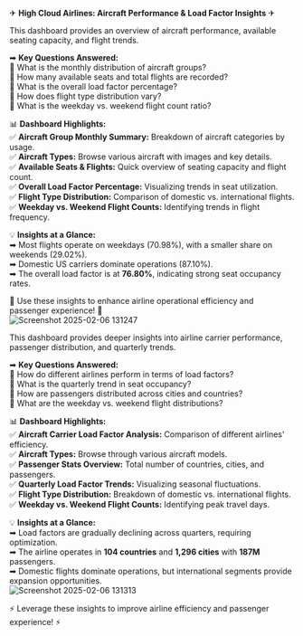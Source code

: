 ✈ **High Cloud Airlines: Aircraft Performance & Load Factor Insights** ✈  

This dashboard provides an overview of aircraft performance, available seating capacity, and flight trends.  

➡ **Key Questions Answered:**  
📌 What is the monthly distribution of aircraft groups?  
📌 How many available seats and total flights are recorded?  
📌 What is the overall load factor percentage?  
📌 How does flight type distribution vary?  
📌 What is the weekday vs. weekend flight count ratio?  

📊 **Dashboard Highlights:**  
✅ **Aircraft Group Monthly Summary:** Breakdown of aircraft categories by usage.  
✅ **Aircraft Types:** Browse various aircraft with images and key details.  
✅ **Available Seats & Flights:** Quick overview of seating capacity and flight count.  
✅ **Overall Load Factor Percentage:** Visualizing trends in seat utilization.  
✅ **Flight Type Distribution:** Comparison of domestic vs. international flights.  
✅ **Weekday vs. Weekend Flight Counts:** Identifying trends in flight frequency.  

💡 **Insights at a Glance:**  
➡ Most flights operate on weekdays (70.98%), with a smaller share on weekends (29.02%).  
➡ Domestic US carriers dominate operations (87.10%).  
➡ The overall load factor is at **76.80%**, indicating strong seat occupancy rates.  

🚀 Use these insights to enhance airline operational efficiency and passenger experience! 🚀  
![Screenshot 2025-02-06 131247](https://github.com/user-attachments/assets/71d7713d-1e25-410d-87a2-e6f5862a69cb)


This dashboard provides deeper insights into airline carrier performance, passenger distribution, and quarterly trends.  

➡ **Key Questions Answered:**  
📌 How do different airlines perform in terms of load factors?  
📌 What is the quarterly trend in seat occupancy?  
📌 How are passengers distributed across cities and countries?  
📌 What are the weekday vs. weekend flight distributions?  

📊 **Dashboard Highlights:**  
✅ **Aircraft Carrier Load Factor Analysis:** Comparison of different airlines' efficiency.  
✅ **Aircraft Types:** Browse through various aircraft models.  
✅ **Passenger Stats Overview:** Total number of countries, cities, and passengers.  
✅ **Quarterly Load Factor Trends:** Visualizing seasonal fluctuations.  
✅ **Flight Type Distribution:** Breakdown of domestic vs. international flights.  
✅ **Weekday vs. Weekend Flight Counts:** Identifying peak travel days.  

💡 **Insights at a Glance:**  
➡ Load factors are gradually declining across quarters, requiring optimization.  
➡ The airline operates in **104 countries** and **1,296 cities** with **187M** passengers.  
➡ Domestic flights dominate operations, but international segments provide expansion opportunities.  
![Screenshot 2025-02-06 131313](https://github.com/user-attachments/assets/a29c4a02-ba90-409a-a0f7-9bc25a1701ed)


⚡ Leverage these insights to improve airline efficiency and passenger experience! ⚡

